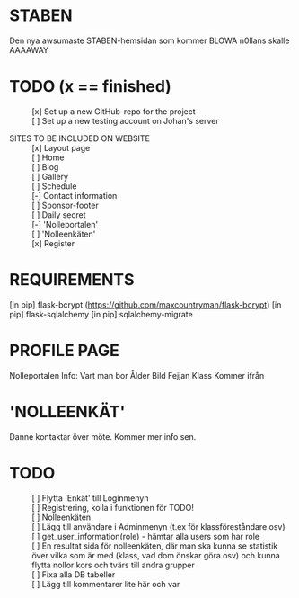 STABEN
======
Den nya awsumaste STABEN-hemsidan som kommer BLOWA n0llans skalle AAAAWAY

TODO (x == finished)
======
<dl>
	<dd>[x] Set up a new GitHub-repo for the project</dd>
	<dd>[ ] Set up a new testing account on Johan's server</dd>
</dl>

<dl>
	<dt>SITES TO BE INCLUDED ON WEBSITE</dt>
		<dd>[x] Layout page</dd>
		<dd>[ ] Home</dd>
		<dd>[ ] Blog</dd>
		<dd>[ ] Gallery</dd>
		<dd>[ ] Schedule</dd>
		<dd>[-] Contact information</dd>
		<dd>[ ] Sponsor-footer</dd>
		<dd>[ ] Daily secret</dd>
		<dd>[-] 'Nolleportalen'</dd>
		<dd>[ ] 'Nolleenkäten'</dd>
		<dd>[x] Register</dd>
</dl>

REQUIREMENTS
======
[in pip] flask-bcrypt (https://github.com/maxcountryman/flask-bcrypt)
[in pip] flask-sqlalchemy
[in pip] sqlalchemy-migrate

PROFILE PAGE
======
Nolleportalen
Info:
	Vart man bor
	Ålder
	Bild
	Fejjan
	Klass
	Kommer ifrån

'NOLLEENKÄT'
======
Danne kontaktar över möte. Kommer mer info sen.

TODO
======
<dl>
	<dd>[ ] Flytta 'Enkät' till Loginmenyn</dd>
	<dd>[ ] Registrering, kolla i funktionen för TODO!</dd>
	<dd>[ ] Nolleenkäten</dd>
	<dd>[ ] Lägg till användare i Adminmenyn (t.ex för klassföreståndare osv)</dd>
	<dd>[ ] get_user_information(role) - hämtar alla users som har role</dd>
	<dd>[ ] En resultat sida för nolleenkäten, där man ska kunna se statistik över vilka som är med (klass, vad dom önskar göra osv) och kunna flytta nollor kors och tvärs till andra grupper</dd>
	<dd>[ ] Fixa alla DB tabeller</dd>
	<dd>[ ] Lägg till kommentarer lite här och var</dd>
</dl>